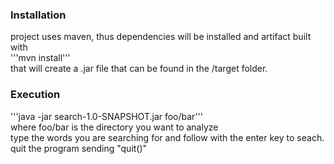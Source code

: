 ### Installation
project uses maven, thus dependencies will be installed and artifact built with <br>
'''mvn install''' <br>
that will create a .jar file that can be found in the /target folder.
### Execution
'''java -jar search-1.0-SNAPSHOT.jar foo/bar''' <br>
where foo/bar is the directory you want to analyze <br>
type the words you are searching for and follow with the enter key to seach. <br>
quit the program sending "quit()" <br>
